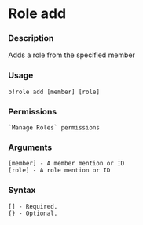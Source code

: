 # Role add

### **Description**

Adds a role from the specified member

### Usage

```
b!role add [member] [role]
```

### Permissions

```
`Manage Roles` permissions
```

### Arguments

```
[member] - A member mention or ID
[role] - A role mention or ID
```

### Syntax

```
[] - Required.
{} - Optional.
```
